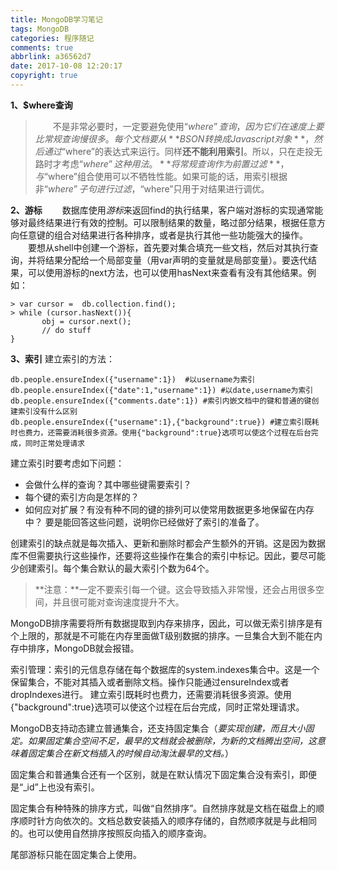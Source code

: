 ```yaml
---
title: MongoDB学习笔记
tags: MongoDB
categories: 程序随记
comments: true
abbrlink: a36562d7
date: 2017-10-08 12:20:17
copyright: true
---
```

**1、$where查询**
> 　　不是非常必要时，一定要避免使用“$where”查询，因为它们在速度上要比常规查询慢很多。每个文档要从**BSON转换成Javascript对象**，然后通过“$where”的表达式来运行。同样**还不能利用索引**。所以，只在走投无路时才考虑“$where”这种用法。
　　**将常规查询作为前置过滤**，与“$where”组合使用可以不牺牲性能。如果可能的话，用索引根据非“$where”子句进行过滤，“$where”只用于对结果进行调优。

**2、游标**
　　数据库使用*游标*来返回find的执行结果，客户端对游标的实现通常能够对最终结果进行有效的控制。可以限制结果的数量，略过部分结果，根据任意方向任意键的组合对结果进行各种排序，或者是执行其他一些功能强大的操作。
　　要想从shell中创建一个游标，首先要对集合填充一些文档，然后对其执行查询，并将结果分配给一个局部变量（用var声明的变量就是局部变量）。要迭代结果，可以使用游标的next方法，也可以使用hasNext来查看有没有其他结果。例如：
```
> var cursor =  db.collection.find();
> while (cursor.hasNext()){
       obj = cursor.next();
       // do stuff
}
```
**3、索引**
建立索引的方法：
```
db.people.ensureIndex({"username":1})  #以username为索引 
db.people.ensureIndex({"date":1,"username":1}) #以date,username为索引
db.people.ensureIndex({"comments.date":1}) #索引内嵌文档中的键和普通的键创建索引没有什么区别
db.people.ensureIndex({"username":1},{"background":true}) #建立索引既耗时也费力，还需要消耗很多资源。使用{"background":true}选项可以使这个过程在后台完成，同时正常处理请求
```
建立索引时要考虑如下问题：
- 会做什么样的查询？其中哪些键需要索引？
- 每个键的索引方向是怎样的？
- 如何应对扩展？有没有种不同的键的排列可以使常用数据更多地保留在内存中？
要是能回答这些问题，说明你已经做好了索引的准备了。


创建索引的缺点就是每次插入、更新和删除时都会产生额外的开销。这是因为数据库不但需要执行这些操作，还要将这些操作在集合的索引中标记。因此，要尽可能少创建索引。每个集合默认的最大索引个数为64个。
> **注意：**一定不要索引每一个键。这会导致插入非常慢，还会占用很多空间，并且很可能对查询速度提升不大。

MongoDB排序需要将所有数据提取到内存来排序，因此，可以做无索引排序是有个上限的，那就是不可能在内存里面做T级别数据的排序。一旦集合大到不能在内存中排序，MongoDB就会报错。

索引管理：索引的元信息存储在每个数据库的system.indexes集合中。这是一个保留集合，不能对其插入或者删除文档。操作只能通过ensureIndex或者dropIndexes进行。
建立索引既耗时也费力，还需要消耗很多资源。使用{"background":true}选项可以使这个过程在后台完成，同时正常处理请求。


MongoDB支持动态建立普通集合，还支持固定集合（*要实现创建，而且大小固定。如果固定集合空间不足，最早的文档就会被删除，为新的文档腾出空间，这意味着固定集合在新文档插入的时候自动淘汰最早的文档。*）

固定集合和普通集合还有一个区别，就是在默认情况下固定集合没有索引，即便是“_id”上也没有索引。

固定集合有种特殊的排序方式，叫做“自然排序”。自然排序就是文档在磁盘上的顺序顺时针方向依次的。文档总数安装插入的顺序存储的，自然顺序就是与此相同的。也可以使用自然排序按照反向插入的顺序查询。

尾部游标只能在固定集合上使用。
